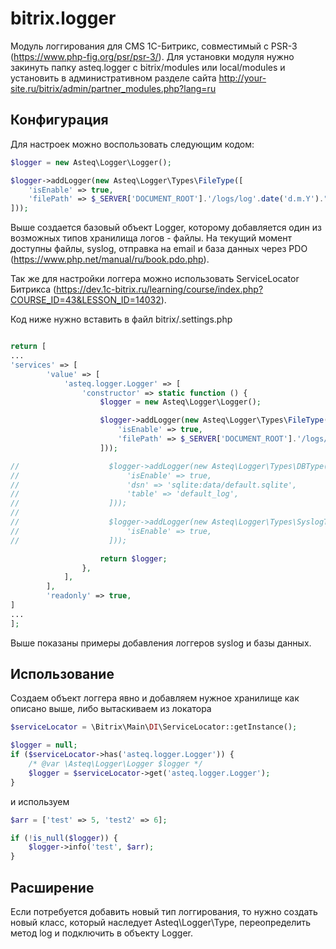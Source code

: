 # bitrix.logger

Модуль логгирования для CMS 1C-Битрикс, совместимый с PSR-3 (https://www.php-fig.org/psr/psr-3/). Для установки модуля нужно закинуть папку asteq.logger с bitrix/modules или local/modules и установить в административном разделе сайта http://your-site.ru/bitrix/admin/partner_modules.php?lang=ru


## Конфигурация

Для настроек можно воспользовать следующим кодом:

```php
$logger = new Asteq\Logger\Logger();

$logger->addLogger(new Asteq\Logger\Types\FileType([
    'isEnable' => true,
    'filePath' => $_SERVER['DOCUMENT_ROOT'].'/logs/log'.date('d.m.Y').".txt",
]));
```

Выше создается базовый объект Logger, которому добавляется один из возможных типов хранилища логов - файлы. На текущий момент доступны файлы, syslog, отправка на email и база данных через PDO (https://www.php.net/manual/ru/book.pdo.php).

Так же для настройки логгера можно использовать ServiceLocator Битрикса (https://dev.1c-bitrix.ru/learning/course/index.php?COURSE_ID=43&LESSON_ID=14032).

Код ниже нужно вставить в файл bitrix/.settings.php 

```php

return [
...
'services' => [
        'value' => [
            'asteq.logger.Logger' => [
                'constructor' => static function () {
                    $logger = new Asteq\Logger\Logger();

                    $logger->addLogger(new Asteq\Logger\Types\FileType([
                        'isEnable' => true,
                        'filePath' => $_SERVER['DOCUMENT_ROOT'].'/logs/log'.date('d.m.Y').".txt",
                    ]));

//                    $logger->addLogger(new Asteq\Logger\Types\DBType([
//                        'isEnable' => true,
//                        'dsn' => 'sqlite:data/default.sqlite',
//                        'table' => 'default_log',
//                    ]));
//
//                    $logger->addLogger(new Asteq\Logger\Types\SyslogType([
//                        'isEnable' => true,
//                    ]));

                    return $logger;
                },
            ],
        ],
        'readonly' => true,
]
...
];

```

Выше показаны примеры добавления логгеров syslog и базы данных.

## Использование

Создаем объект логгера явно и добавляем нужное хранилище как описано выше, либо вытаскиваем из локатора

```php
$serviceLocator = \Bitrix\Main\DI\ServiceLocator::getInstance();

$logger = null;
if ($serviceLocator->has('asteq.logger.Logger')) {
    /* @var \Asteq\Logger\Logger $logger */
    $logger = $serviceLocator->get('asteq.logger.Logger');
}
```
и используем

```php
$arr = ['test' => 5, 'test2' => 6];

if (!is_null($logger)) {
    $logger->info('test', $arr);
}
```


## Расширение

Если потребуется добавить новый тип логгирования, то нужно создать новый класс, который наследует Asteq\Logger\Type, переопределить метод log и подключить в объекту Logger.

